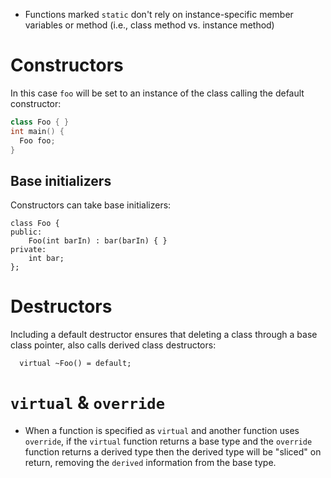 - Functions marked `static` don't rely on instance-specific member variables or method (i.e., class method vs. instance method)

# Constructors

In this case `foo` will be set to an instance of the class calling the default constructor:

``` cpp
class Foo { }
int main() {
  Foo foo;
}
```

## Base initializers

Constructors can take base initializers:

```
class Foo {
public:
    Foo(int barIn) : bar(barIn) { }
private:
    int bar;
};
```

# Destructors

Including a default destructor ensures that deleting a class through a base class pointer, also calls derived class destructors:

```
  virtual ~Foo() = default;
```

# `virtual` & `override`

- When a function is specified as `virtual` and another function uses `override`, if the `virtual` function returns a base type and the `override` function returns a derived type then the derived type will be "sliced" on return, removing the `derived` information from the base type.


